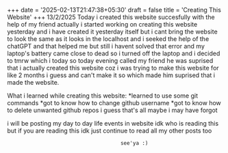 +++
date = '2025-02-13T21:47:38+05:30'
draft = false
title = 'Creating This Website'
+++
13/2/2025
Today i created this website succesfully with the help of my friend
                    actually i started working on creating this website yesterday and i have created it yesterday itself but i cant bring the website to look the same as it
                    looks in the localhost and i seeked the help of the chatGPT and that helped me but still i havent solved that error and my laptop's battery came close to dead 
                    so i turned off the laptop and i decided to tmrw which i today so today evening called my friend he was suprised that i actually created this website coz i was 
                    trying to make this website for like 2 months i guess and can't make it so which made him suprised that i made the website.


What i learned while creating this website:
                *learned to use some git commands
                *got to know how to change github username
                *got to know how to delete unwanted github repos
                i guess that's all maybe i may have forgot


i will be posting my day to day life events in website 
                                        idk who is reading this but if you are reading this idk just continue to read all my other posts too 
                                         


                                         see'ya :)